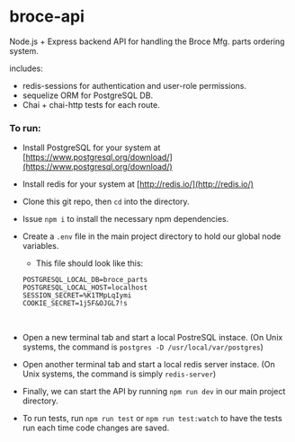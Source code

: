 # broce-api  
Node.js + Express backend API for handling the Broce Mfg. parts ordering system.

includes:

- redis-sessions for authentication and user-role permissions.
- sequelize ORM for PostgreSQL DB.
- Chai + chai-http tests for each route.

### To run:

- Install PostgreSQL for your system at [https://www.postgresql.org/download/](https://www.postgresql.org/download/)

- Install redis for your system at [http://redis.io/](http://redis.io/)

- Clone this git repo, then `cd` into the directory.

- Issue `npm i` to install the necessary npm dependencies.

- Create a `.env` file in the main project directory to hold our global node variables.

  - This file should look like this:  
  ```  
  POSTGRESQL_LOCAL_DB=broce_parts
  POSTGRESQL_LOCAL_HOST=localhost
  SESSION_SECRET=%K1TMpLqIymi
  COOKIE_SECRET=1j5F&OJGL7!s  
  ```  
 ​
- Open a new terminal tab and start a local PostreSQL instace. (On Unix systems, the command is `postgres -D /usr/local/var/postgres`)

- Open another terminal tab and start a local redis server instace. (On Unix systems, the command is simply `redis-server`)

- Finally, we can start the API by running `npm run dev` in our main project directory.

- To run tests, run `npm run test` or `npm run test:watch` to have the tests run each time code changes are saved.